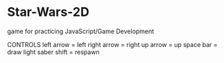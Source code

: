 # Star-Wars-2D
game for practicing JavaScript/Game Development

CONTROLS
left arrow = left
right arrow = right
up arrow = up
space bar = draw light saber
shift = respawn
